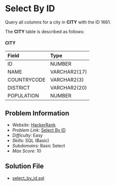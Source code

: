 # Select By ID

Query all columns for a city in **CITY** with the ID 1661.

The **CITY** table is described as follows:

#### CITY

| Field | Type |
| :- | :- |
ID | NUMBER
NAME | VARCHAR2(17)
COUNTRYCODE | VARCHAR2(3)
DISTRICT | VARCHAR2(20)
POPULATION | NUMBER

## Problem Information

- *Website:* [HackerRank](https://www.hackerrank.com/)
- *Problem Link:* [Select By ID](https://www.hackerrank.com/challenges/select-by-id/problem)
- *Difficulty:* Easy
- *Skills:* SQL (Basic)
- *Subdomains:* Basic Select
- *Max Score:* 10

## Solution File

- [select_by_id.sql]()